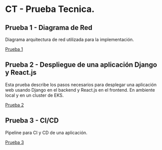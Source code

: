 # CT - Prueba Tecnica.

## Prueba 1 - Diagrama de Red
Diagrama arquitectura de red utilizada para la implementación.

[Prueba 1](prueba-1/README.md)

## Prueba 2 - Despliegue de una aplicación Django y React.js
Esta prueba describe los pasos necesarios para desplegar una aplicación web usando Django en el backend y React.js en el frontend.
En ambiente local y en un cluster de EKS.

[Prueba 2](prueba-2/README.md)

## Prueba 3 - CI/CD
Pipeline para CI y CD de una aplicación.

[Prueba 3](prueba-3/README.md)

